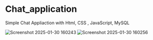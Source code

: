 # Chat_application
Simple Chat Appliaction with Html, CSS , JavaScript, MySQL

![Screenshot 2025-01-30 160243](https://github.com/user-attachments/assets/f057daf9-9177-46e3-be22-163a33a0b75c)
![Screenshot 2025-01-30 160256](https://github.com/user-attachments/assets/457441d4-7561-4195-91a9-ce3fd8dfa9d7)
